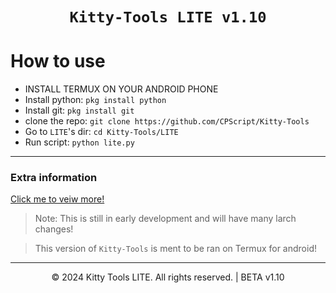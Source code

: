 <div align=center>

#  `Kitty-Tools LITE v1.10`

<div align="left">

# How to use

* INSTALL TERMUX ON YOUR ANDROID PHONE
* Install python: `pkg install python`
* Install git: `pkg install git`
* clone the repo: `git clone https://github.com/CPScript/Kitty-Tools`
* Go to `LITE`'s dir: `cd Kitty-Tools/LITE`
* Run script: `python lite.py`

---

### Extra information
[Click me to veiw more!](https://github.com/CPScript/Kitty-Tools/more/moreinfo.md)

> Note: This is still in early development and will have many larch changes!

> This version of `Kitty-Tools` is ment to be ran on Termux for android!

---

<p align="center">
  &copy; 2024 Kitty Tools LITE. All rights reserved.
  | BETA v1.10
</p>
